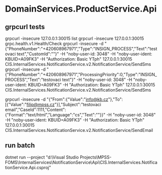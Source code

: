 ﻿# DomainServices.ProductService.Api

## grpcurl tests
grpcurl -insecure 127.0.0.1:30015 list
grpcurl -insecure 127.0.0.1:30015 grpc.health.v1.Health/Check
grpcurl -insecure -d "{\"PhoneNumber\":\"+420608967971\",\"Type\":\"INSIGN_PROCESS\",\"Text\":\"testovaci text\",\"CustomId\":\"\"}" -H "noby-user-id: 3048" -H "noby-user-ident: KBUID=A09FK3" -H "Authorization: Basic YTph" 127.0.0.1:30015 CIS.InternalServices.NotificationService.v2.NotificationService/SendSms
grpcurl -insecure -d "{\"PhoneNumber\":\"+420608967971\",\"ProcessingPriority\":0,\"Type\":\"INSIGN_PROCESS\",\"Text\":\"testovaci text\"}" -H "noby-user-id: 3048" -H "noby-user-ident: KBUID=A09FK3" -H "Authorization: Basic YTph" 127.0.0.1:30015 CIS.InternalServices.NotificationService.v2.NotificationService/SendSms

grpcurl -insecure -d "{\"From\":{\"Value\":\"info@kb.cz\"},\"To\":[{\"Value\":\"filip@mpss.cz\"}],\"Subject\":\"testovaci email\",\"CaseId\":1111,\"Content\":{\"Format\":\"text/html\",\"Language\":\"cs\",\"Text\":\"\"}}" -H "noby-user-id: 3048" -H "noby-user-ident: KBUID=A09FK3" -H "Authorization: Basic YTph" 127.0.0.1:30015 CIS.InternalServices.NotificationService.v2.NotificationService/SendEmail

## run batch
dotnet run --project "d:\Visual Studio Projects\MPSS-FOMS\InternalServices\NotificationService\Api\CIS.InternalServices.NotificationService.Api.csproj"
